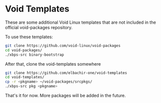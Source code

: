 # Void Templates

These are some additional Void Linux templates that are not included in
the official void-packages repository.

To use these templates:

```bash
git clone https://github.com/void-linux/void-packages
cd void-packages/
./xbps-src binary-bootstrap
```

After that, clone the void-templates somewhere

```bash
git clone https://github.com/elbachir-one/void-templates
cd void-templates/
cp -r <pkgname> ~/void-packages/srcpkgs/
./xbps-src pkg <pkgname>
```

That's it for now. More packages will be added in the future.
